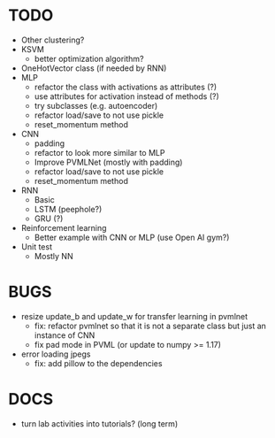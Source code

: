 TODO
====
- Other clustering?
- KSVM
  + better optimization algorithm?
- OneHotVector class (if needed by RNN)
- MLP
  + refactor the class with activations as attributes (?)
  + use attributes for activation instead of methods (?)
  + try subclasses (e.g. autoencoder)
  + refactor load/save to not use pickle
  + reset_momentum method
- CNN
  + padding
  + refactor to look more similar to MLP
  + Improve PVMLNet (mostly with padding)
  + refactor load/save to not use pickle
  + reset_momentum method
- RNN
  + Basic
  + LSTM (peephole?)
  + GRU (?)
- Reinforcement learning
  + Better example with CNN or MLP (use Open AI gym?)
- Unit test
  + Mostly NN


BUGS
====
- resize update_b and update_w for transfer learning in pvmlnet
  + fix: refactor pvmlnet so that it is not a separate class but just
    an instance of CNN
  + fix pad mode in PVML (or update to numpy >= 1.17)
- error loading jpegs
  + fix: add pillow to the dependencies


DOCS
====
- turn lab activities into tutorials?  (long term)

